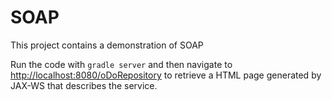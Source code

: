 # SOAP
This project contains a demonstration of SOAP

Run the code with ```gradle server``` and then navigate to [http://localhost:8080/oDoRepository](http://localhost:8080/oDoRepository) to 
retrieve a HTML page generated by JAX-WS that describes the service. 


